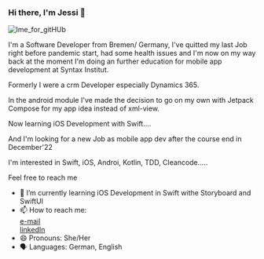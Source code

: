 ### Hi there, I'm Jessi 👋

![Ime_for_gitHUb](https://user-images.githubusercontent.com/99251460/187036915-2e27f073-2d32-497d-912b-0c05553d02e7.jpeg)

I'm a Software Developer from Bremen/ Germany, I've quitted my last Job right before pandemic start, had some health issues and I'm now on my way back at the moment I'm doing an further education for mobile app development at Syntax Institut.

Formerly I were a crm Developer especially Dynamics 365.

In the android module I've made the decision to go on my own with Jetpack Compose for my app idea instead of xml-view.

Now learning iOS Development with Swift....

And I'm looking for a new Job as mobile app dev after the course end in December'22

I'm interested in Swift, iOS, Androi, Kotlin, TDD, Cleancode.....

Feel free to reach me



- 🌱 I’m currently learning iOS Development in Swift withe Storyboard and SwiftUI
- 📫 How to reach me:<br/>
                     [e-mail](mailto:jessica_ernst_bewerbung@outlook.com?subject=[GitHub]%20Source%20Belladonnixi)<br/>
                     [linkedIn](https://www.linkedin.com/in/jessica-ernst-3705ab140/)<br/>
- 😄 Pronouns: She/Her
- 🗣️ Languages: German, English

